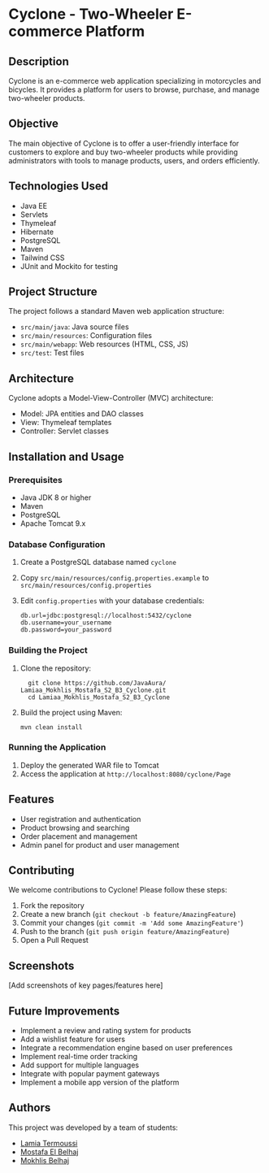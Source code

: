 # Cyclone - Two-Wheeler E-commerce Platform

## Description
Cyclone is an e-commerce web application specializing in motorcycles and bicycles. It provides a platform for users to browse, purchase, and manage two-wheeler products.

## Objective
The main objective of Cyclone is to offer a user-friendly interface for customers to explore and buy two-wheeler products while providing administrators with tools to manage products, users, and orders efficiently.

## Technologies Used
- Java EE
- Servlets
- Thymeleaf
- Hibernate
- PostgreSQL
- Maven
- Tailwind CSS
- JUnit and Mockito for testing

## Project Structure
The project follows a standard Maven web application structure:
- `src/main/java`: Java source files
- `src/main/resources`: Configuration files
- `src/main/webapp`: Web resources (HTML, CSS, JS)
- `src/test`: Test files

## Architecture
Cyclone adopts a Model-View-Controller (MVC) architecture:
- Model: JPA entities and DAO classes
- View: Thymeleaf templates
- Controller: Servlet classes

## Installation and Usage

### Prerequisites
- Java JDK 8 or higher
- Maven
- PostgreSQL
- Apache Tomcat 9.x

### Database Configuration
1. Create a PostgreSQL database named `cyclone`
2. Copy `src/main/resources/config.properties.example` to `src/main/resources/config.properties`
3. Edit `config.properties` with your database credentials:

    ```Properties
    db.url=jdbc:postgresql://localhost:5432/cyclone
    db.username=your_username
    db.password=your_password
    ```


### Building the Project
1. Clone the repository:
      ```
        git clone https://github.com/JavaAura/ Lamiaa_Mokhlis_Mostafa_S2_B3_Cyclone.git
        cd Lamiaa_Mokhlis_Mostafa_S2_B3_Cyclone
     ```
2. Build the project using Maven:
   ```
   mvn clean install
   ```

### Running the Application
1. Deploy the generated WAR file to Tomcat
2. Access the application at `http://localhost:8080/cyclone/Page`

## Features
- User registration and authentication
- Product browsing and searching
- Order placement and management
- Admin panel for product and user management

## Contributing
We welcome contributions to Cyclone! Please follow these steps:
1. Fork the repository
2. Create a new branch (`git checkout -b feature/AmazingFeature`)
3. Commit your changes (`git commit -m 'Add some AmazingFeature'`)
4. Push to the branch (`git push origin feature/AmazingFeature`)
5. Open a Pull Request




## Screenshots
[Add screenshots of key pages/features here]

## Future Improvements
- Implement a review and rating system for products
- Add a wishlist feature for users
- Integrate a recommendation engine based on user preferences
- Implement real-time order tracking
- Add support for multiple languages
- Integrate with popular payment gateways
- Implement a mobile app version of the platform

## Authors
This project was developed by a team of students:

- [Lamia Termoussi](https://github.com/TERMOUSSI-LAMIAA)
- [Mostafa El Belhaj](https://github.com/MesVortex)
- [Mokhlis Belhaj](https://github.com/BelhajMokhlis)



